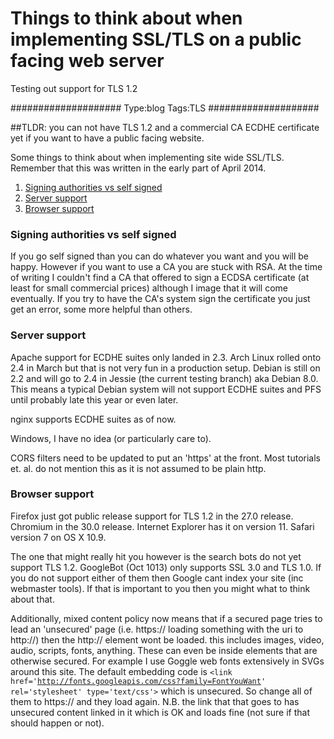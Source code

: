 # Things to think about when implementing SSL/TLS on a public facing web server

Testing out support for TLS 1.2

####################
Type:blog
Tags:TLS
####################

##TLDR: you can not have TLS 1.2 and a commercial CA ECDHE certificate yet if you want to have a public facing website.

Some things to think about when implementing site wide SSL/TLS. Remember that this was written in the early part of April 2014.

1. [Signing authorities vs self signed](#signingauthorities)
2. [Server support](#serversupport)
3. [Browser support](#browsersupport)

<h3 id="signingauthorities">Signing authorities vs self signed</h3>
If you go self signed than you can do whatever you want and you will be happy. However if you want to use a CA you are stuck with RSA. At the time of writing I couldn't find a CA that offered to sign a ECDSA certificate (at least for small commercial prices) although I image that it will come eventually.
If you try to have the CA's system sign the certificate you just get an error, some more helpful than others.

<h3 id="serversupport">Server support</h3>
Apache support for ECDHE suites only landed in 2.3. Arch Linux rolled onto 2.4 in March but that is not very fun in a production setup. Debian is still on 2.2 and will go to 2.4 in Jessie (the current testing branch) aka Debian 8.0. This means a typical Debian system will not support ECDHE suites and PFS until probably late this year or even later.

nginx supports ECDHE suites as of now.

Windows, I have no idea (or particularly care to).

CORS filters need to be updated to put an 'https' at the front. Most tutorials et. al. do not mention this as it is not assumed to be plain http.

<h3 id="browsersupport">Browser support</h3>
Firefox just got public release support for TLS 1.2 in the 27.0 release. Chromium in the 30.0 release. Internet Explorer has it on version 11. Safari version 7 on OS X 10.9.

The one that might really hit you however is the search bots do not yet support TLS 1.2. GoogleBot (Oct 1013) only supports SSL 3.0 and TLS 1.0. If you do not support either of them then Google cant index your site (inc webmaster tools). If that is important to you then you might what to think about that.

Additionally, mixed content policy now means that if a secured page tries to lead an 'unsecured' page (i.e. https:// loading something with the uri to http://) then the http:// element wont be loaded. this includes images, video, audio, scripts, fonts, anything. These can even be inside elements that are otherwise secured. For example I use Goggle web fonts extensively in SVGs around this site. The default embedding code is <code>&lt;link href='http://fonts.googleapis.com/css?family=FontYouWant' rel='stylesheet' type='text/css'&gt;</code> which is unsecured. So change all of them to https:// and they load again. N.B. the link that that goes to has unsecured content linked in it which is OK and loads fine (not sure if that should happen or not).


